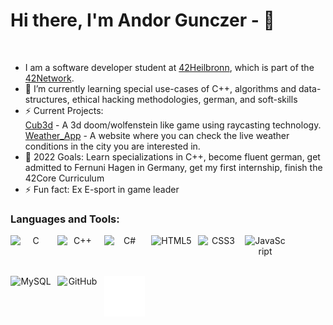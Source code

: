 # Hi there, I'm Andor Gunczer - 👋 

<br>

- I am a software developer student at [42Heilbronn](https://www.42heilbronn.de/en/), which is part of the [42Network](https://42.fr/en/network-42).
- 🌱 I’m currently learning special use-cases of C++, algorithms and data-structures, ethical hacking methodologies, german, and soft-skills
- ⚡ Current Projects:</br>
      [Cub3d](https://github.com/williamollio/cub3d) - A 3d doom/wolfenstein like game using raycasting technology.</br>
      [Weather_App](https://github.com/AndorGunczer/Weather_App) - A website where you can check the live weather
        conditions in the city you are interested in.</br>
- 🥅 2022 Goals: Learn specializations in C++, become fluent german, get admitted to Fernuni Hagen in Germany, get my first internship, finish the 42Core Curriculum
- ⚡ Fun fact: Ex E-sport in game leader

### Languages and Tools:

<div align="center">
    <img align="left" alt="C" width="65px" height="65px" src="https://cdn.jsdelivr.net/gh/devicons/devicon/icons/c/ c-original.svg" style="padding-right:10px;" />
    <img align="left" alt="C++" width="65px" height="65px" src="https://cdn.jsdelivr.net/gh/devicons/devicon/icons/ cplusplus/cplusplus-original.svg" style="padding-right:10px;" />
    <img align="left" alt="C#" width="65px" height="65px" src="https://cdn.jsdelivr.net/gh/devicons/devicon/icons/  csharp/csharp-original.svg" style="padding-right:10px;" />
    <img align="left" alt="HTML5" width="65px" height="65px" src="https://cdn.jsdelivr.net/gh/devicons/devicon/icons/   html5/html5-original.svg" style="padding-right:10px;" />
    <img align="left" alt="CSS3" width="65px" height="65px" src="https://cdn.jsdelivr.net/gh/devicons/devicon/icons/    css3/css3-original.svg" style="padding-right:10px;" />
    <img align="left" alt="JavaScript" width="65px" height="65px" src="https://cdn.jsdelivr.net/gh/devicons/devicon/    icons/javascript/javascript-original.svg" style="padding-right:10px;" />
    <img align="left" alt="MySQL" width="65px" height="65px" src="https://cdn.jsdelivr.net/gh/devicons/devicon/icons/   mysql/mysql-original.svg" style="padding-right:10px;" /> </br>
    <img align="left" alt="GitHub" width="65px" height="65px" src="https://user-images.githubusercontent.co3369400/ 139447912-e0f43f33-6d9f-45f8-be46-2df5bbc91289.png" style="padding-right:10px;" />
    <img align="left" alt="Terminal" width="65px" height="65px" src="./img/terminal-dark.svg" />
</div>
<br />
<br />
